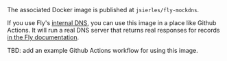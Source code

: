 The associated Docker image is published at `jsierles/fly-mockdns`.

If you use Fly's [internal DNS](https://fly.io/docs/reference/privatenetwork/#fly-internal-addresses), you can use this image in a place like Github Actions. It will run a real DNS
server that returns real responses for records [in the Fly documentation](https://fly.io/docs/reference/privatenetwork/#fly-internal-addresses).

TBD: add an example Github Actions workflow for using this image.
